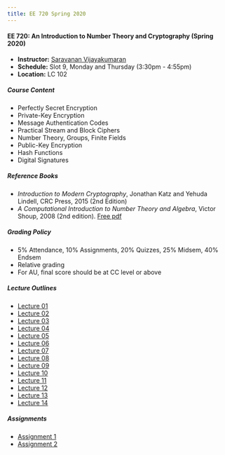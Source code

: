 ```yaml
---
title: EE 720 Spring 2020
---
```


#### EE 720: An Introduction to Number Theory and Cryptography (Spring 2020)
  - **Instructor:** [Saravanan Vijayakumaran](http://www.ee.iitb.ac.in/~sarva)
  - **Schedule:** Slot 9, Monday and Thursday (3:30pm - 4:55pm) 
  - **Location:** LC 102

##### Course Content
  - Perfectly Secret Encryption
  - Private-Key Encryption
  - Message Authentication Codes
  - Practical Stream and Block Ciphers
  - Number Theory, Groups, Finite Fields
  - Public-Key Encryption
  - Hash Functions
  - Digital Signatures

##### Reference Books
  - *Introduction to Modern Cryptography*, Jonathan Katz and Yehuda Lindell, CRC Press, 2015 (2nd Edition)
  - *A Computational Introduction to Number Theory and Algebra*, Victor Shoup, 2008 (2nd edition). [Free pdf](https://www.shoup.net/ntb/) 

##### Grading Policy
  - 5% Attendance, 10% Assignments, 20% Quizzes, 25% Midsem, 40% Endsem
  - Relative grading
  - For AU, final score should be at CC level or above

##### Lecture Outlines
  - [Lecture 01](/courses/EE720/2020/notes/lecture-01.pdf)
  - [Lecture 02](/courses/EE720/2020/notes/lecture-02.pdf)
  - [Lecture 03](/courses/EE720/2020/notes/lecture-03.pdf)
  - [Lecture 04](/courses/EE720/2020/notes/lecture-04.pdf)
  - [Lecture 05](/courses/EE720/2020/notes/lecture-05.pdf)
  - [Lecture 06](/courses/EE720/2020/notes/lecture-06.pdf)
  - [Lecture 07](/courses/EE720/2020/notes/lecture-07.pdf)
  - [Lecture 08](/courses/EE720/2020/notes/lecture-08.pdf)
  - [Lecture 09](/courses/EE720/2020/notes/lecture-09.pdf)
  - [Lecture 10](/courses/EE720/2020/notes/lecture-10.pdf)
  - [Lecture 11](/courses/EE720/2020/notes/lecture-11.pdf)
  - [Lecture 12](/courses/EE720/2020/notes/lecture-12.pdf)
  - [Lecture 13](/courses/EE720/2020/notes/lecture-13.pdf)
  - [Lecture 14](/courses/EE720/2020/notes/lecture-14.pdf)

##### Assignments
  - [Assignment 1](/courses/EE720/2020/assignments/assignment1.pdf)
  - [Assignment 2](/courses/EE720/2020/assignments/assignment2.pdf)
